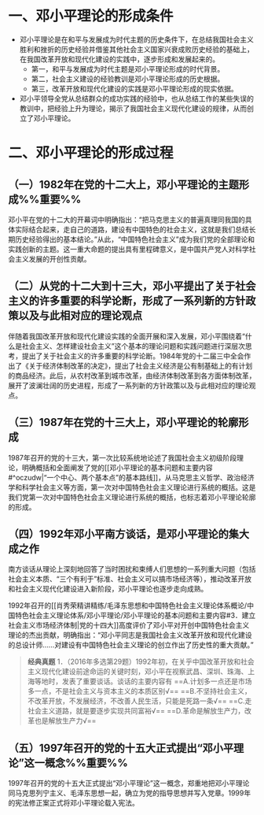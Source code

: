 # 一、邓小平理论的形成条件
- 邓小平理论是在和平与发展成为时代主题的历史条件下，在总结我国社会主义胜利和挫折的历史经验并借鉴其他社会主义国家兴衰成败历史经验的基础上，在我国改革开放和现代化建设的实践中，逐步形成和发展起来的。
	- 第一，和平与发展成为时代主题是邓小平理论形成的时代背景。
	- 第二，社会主义建设的经验教训是邓小平理论形成的历史根据。
	- 第三，改革开放和现代化建设的实践是邓小平理论形成的现实依据。
- 邓小平领导全党从总结群众的成功实践的经验中，也从总结工作的某些失误的教训中，把经验上升为理论，揭示了我国社会主义现代化建设的规律，从而创立了邓小平理论。
# 二、邓小平理论的形成过程
## （一）1982年在党的十二大上，邓小平理论的主题形成%%重要%%
邓小平在党的十二大的开幕词中明确指出：“把马克思主义的普遍真理同我国的具体实际结合起来，走自己的道路，建设有中国特色的社会主义，这就是我们总结长期历史经验得出的基本结论。”从此，“中国特色社会主义”成为我们党的全部理论和实践创新的主题。这一重大命题的提出具有里程碑意义，是中国共产党人对科学社会主义发展的开创性贡献。
## （二）从党的十二大到十三大，邓小平提出了关于社会主义的许多重要的科学论断，形成了一系列新的方针政策以及与此相对应的理论观点
伴随着我国改革开放和现代化建设实践的全面开展和深入发展，邓小平围绕着“什么是社会主义、怎样建设社会主义”这个基本的理论问题和实践问题进行深层次思考，提出了关于社会主义的许多重要的科学论断。1984年党的十二届三中全会作出了《关于经济体制改革的决定》，提出了社会主义经济是公有制基础上的有计划的商品经济。此后，从农村改革到城市改革，由经济体制改革到各方面体制改革，展开了波澜壮阔的历史进程，形成了一系列新的方针政策以及与此相对应的理论观点。
## （三）1987年在党的十三大上，邓小平理论的轮廓形成
1987年召开的党的十三大，第一次比较系统地论述了我国社会主义初级阶段理论，明确概括和全面阐发了党的[[邓小平理论的基本问题和主要内容#^oczudw|“一个中心、两个基本点”的基本路线]]，从马克思主义哲学、政治经济学和科学社会主义等方面，第一次对中国特色社会主义理论进行系统的概括。这是我们党第一次对中国特色社会主义理论进行系统的概括，也标志着邓小平理论轮廓的形成。
## （四）1992年邓小平南方谈话，是邓小平理论的集大成之作
南方谈话从理论上深刻地回答了当时困扰和束缚人们思想的一系列重大问题（包括社会主义本质、“三个有利于”标准、社会主义可以搞市场经济等），推动改革开放和社会主义现代化建设进入新阶段，邓小平理论也逐步走向成熟。

1992年召开的[[肖秀荣精讲精练/毛泽东思想和中国特色社会主义理论体系概论/中国特色社会主义理论体系/邓小平理论/邓小平理论的基本问题和主要内容#3．建立社会主义市场经济体制|党的十四大]]高度评价了邓小平对开创中国特色社会主义理论的杰出贡献，明确指出：“邓小平同志是我国社会主义改革开放和现代化建设的总设计师……对建设有中国特色社会主义理论的创立作出了历史性的重大贡献。”

>**经典真题**
1．（2016年多选第29题）1992年初，在关乎中国改革开放和社会主义现代化建设前途命运的关键时刻，邓小平在视察武昌、深圳、珠海、上海等地时，发表了重要谈话。谈话的主要内容有
==A.计划多一点还是市场多一点，不是社会主义与资本主义的本质区别√==
==B.不坚持社会主义，不改革开放，不发展经济，不改善人民生活，只能是死路一条√==
==C.走社会主义道路，就是要逐步实现共同富裕√==
==D.革命是解放生产力，改革也是解放生产力√==
## （五）1997年召开的党的十五大正式提出“邓小平理论”这一概念%%重要%%
1997年召开的党的十五大正式提出“邓小平理论”这一概念，郑重地把邓小平理论同马克思列宁主义、毛泽东思想一起，确立为党的指导思想并写入党章。1999年的宪法修正案正式将邓小平理论载入宪法。